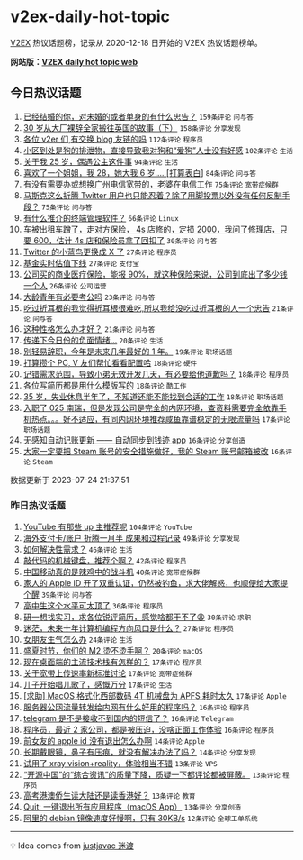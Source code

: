 # v2ex-daily-hot-topic

[V2EX](https://www.v2ex.com/) 热议话题榜，记录从 2020-12-18 日开始的 V2EX 热议话题榜单。

**网站版：[V2EX daily hot topic web](https://boojack.github.io/v2ex-daily-hot-topic-web/)**

## 今日热议话题

<!-- TODAY BEGIN -->

1. [已经结婚的你，对未婚的或者单身的有什么忠告？](https://www.v2ex.com/t/959198) `159条评论` `问与答`
1. [30 岁从大厂裸辞全家搬往英国的故事（下）](https://www.v2ex.com/t/959091) `158条评论` `分享发现`
1. [各位 v2er 们,有交换 blog 友链的吗](https://www.v2ex.com/t/959167) `112条评论` `程序员`
1. [小区到处是狗的排泄物，直接导致我对狗和“爱狗”人士没有好感](https://www.v2ex.com/t/959099) `102条评论` `生活`
1. [关于我 25 岁，偶遇公主这件事](https://www.v2ex.com/t/959112) `94条评论` `生活`
1. [喜欢了一个姐姐，我 28，她大我 6 岁.... [打算表白]](https://www.v2ex.com/t/959145) `84条评论` `问与答`
1. [有没有需要办或想换广州电信宽带的，老婆在电信工作](https://www.v2ex.com/t/959100) `75条评论` `宽带症候群`
1. [马斯克这么折腾 Twitter 用户也只能忍着？除了用脚投票以外没有任何反制手段？](https://www.v2ex.com/t/959122) `75条评论` `问与答`
1. [有什么推介的终端管理软件？](https://www.v2ex.com/t/959114) `66条评论` `Linux`
1. [车被出租车蹭了，走对方保险， 4s 店修的，定损 2000，我问了修理店，只要 600，估计 4s 店和保险员拿了回扣了](https://www.v2ex.com/t/959268) `30条评论` `问与答`
1. [Twitter 的小蓝鸟更换成 X 了](https://www.v2ex.com/t/959367) `27条评论` `程序员`
1. [基金实时估值下线](https://www.v2ex.com/t/959163) `27条评论` `支付宝`
1. [公司买的商业医疗保险，能报 90%，就这种保险来说，公司到底出了多少钱一个人](https://www.v2ex.com/t/959245) `26条评论` `公司运营`
1. [大龄青年有必要考公吗](https://www.v2ex.com/t/959101) `23条评论` `问与答`
1. [吃过折耳根的我觉得折耳根很难吃,所以我给没吃过折耳根的人一个忠告](https://www.v2ex.com/t/959286) `21条评论` `问与答`
1. [这种性格怎么办才好？](https://www.v2ex.com/t/959205) `21条评论` `问与答`
1. [传递下今日份的负面情绪…](https://www.v2ex.com/t/959165) `20条评论` `生活`
1. [别轻易辞职，今年是未来几年最好的 1 年。](https://www.v2ex.com/t/959330) `19条评论` `职场话题`
1. [打算攒个 PC, V 友们帮忙看看配置哈](https://www.v2ex.com/t/959356) `18条评论` `硬件`
1. [记错需求范围，导致小弟无效开发几天，有必要给他道歉吗？](https://www.v2ex.com/t/959338) `18条评论` `程序员`
1. [各位写简历都是用什么模版写的](https://www.v2ex.com/t/959149) `18条评论` `酷工作`
1. [35 岁，失业休息半年了，不知道还能不能找到合适的工作](https://www.v2ex.com/t/959148) `18条评论` `职场话题`
1. [入职了 025 南瑞，但是发现公司是完全的内网环境，查资料需要完全依靠手机热点。。。好不适应，有同内网环境推荐咸鱼靠谱稳定的无限流量吗](https://www.v2ex.com/t/959303) `17条评论` `职场话题`
1. [无感知自动记账更新 —— 自动同步到钱迹 app](https://www.v2ex.com/t/959285) `16条评论` `分享创造`
1. [大家一定要把 Steam 账号的安全措施做好，我的 Steam 账号邮箱被改](https://www.v2ex.com/t/959182) `16条评论` `Steam`

数据更新于 2023-07-24 21:37:51

<!-- TODAY END -->

### 昨日热议话题

<!-- YESTERDAY BEGIN -->

1. [YouTube 有那些 up 主推荐呢](https://www.v2ex.com/t/958926) `104条评论` `YouTube`
1. [海外支付卡/账户 折腾一月半 成果和过程记录](https://www.v2ex.com/t/958993) `49条评论` `分享发现`
1. [如何解决性需求？](https://www.v2ex.com/t/958987) `46条评论` `生活`
1. [敲代码的机械键盘，推荐个啊？](https://www.v2ex.com/t/959004) `42条评论` `程序员`
1. [中国移动真的是辣鸡中的战斗机](https://www.v2ex.com/t/959008) `40条评论` `宽带症候群`
1. [家人的 Apple ID 开了双重认证，仍然被钓鱼，求大佬解惑，也顺便给大家提个醒](https://www.v2ex.com/t/959041) `39条评论` `问与答`
1. [高中生这个水平可太顶了](https://www.v2ex.com/t/958933) `36条评论` `程序员`
1. [研一想找实习，求各位锐评简历，感觉啥都干不了😩](https://www.v2ex.com/t/958948) `30条评论` `求职`
1. [迷茫，未来十年计算机编程方向风口是什么？](https://www.v2ex.com/t/958923) `27条评论` `程序员`
1. [女朋友生气怎么办](https://www.v2ex.com/t/959053) `24条评论` `生活`
1. [盛夏时节，你们的 M2 烫不烫手啊？](https://www.v2ex.com/t/958995) `20条评论` `macOS`
1. [现在桌面端的主流技术栈有怎样的？](https://www.v2ex.com/t/959052) `17条评论` `程序员`
1. [关于宽带上传速率新标准讨论](https://www.v2ex.com/t/959010) `17条评论` `宽带症候群`
1. [儿子开始唱儿歌了，感慨万分](https://www.v2ex.com/t/958988) `17条评论` `生活`
1. [[求助] MacOS 格式化西部数码 4T 机械盘为 APFS 耗时太久](https://www.v2ex.com/t/958952) `17条评论` `Apple`
1. [服务器公网流量转发给内网有什么好用的程序吗？](https://www.v2ex.com/t/958956) `16条评论` `程序员`
1. [telegram 是不是接收不到国内的短信了？](https://www.v2ex.com/t/958953) `16条评论` `Telegram`
1. [程序员，最近 2 家公司，都是被压迫，没啥正面工作体验](https://www.v2ex.com/t/958924) `16条评论` `程序员`
1. [前女友的 apple id 没有退出怎么办啊](https://www.v2ex.com/t/958996) `14条评论` `Apple`
1. [长期戴眼镜，鼻子有压痕，就没有解决办法了吗？](https://www.v2ex.com/t/958974) `14条评论` `分享发现`
1. [试用了 xray vision+reality，体验相当不错](https://www.v2ex.com/t/958967) `13条评论` `VPS`
1. [“开源中国”的“综合资讯”的质量下降，质疑一下都评论都被屏蔽。](https://www.v2ex.com/t/958962) `13条评论` `程序员`
1. [高考港澳侨生读大陆还是读香港好？](https://www.v2ex.com/t/958961) `13条评论` `教育`
1. [Quit: 一键退出所有应用程序（macOS App）](https://www.v2ex.com/t/958958) `13条评论` `分享创造`
1. [阿里的 debian 镜像速度好慢啊，只有 30KB/s](https://www.v2ex.com/t/958931) `12条评论` `全球工单系统`

<!-- YESTERDAY END -->

---

💡 Idea comes from [justjavac 迷渡](https://github.com/justjavac/)
